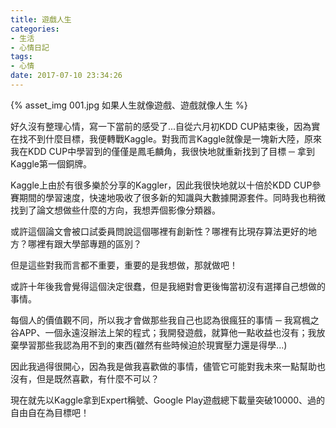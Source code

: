 ```yaml
---
title: 遊戲人生
categories:
- 生活
- 心情日記
tags:
- 心情
date: 2017-07-10 23:34:26
---
```

<div style="margin-top:10px;">{% asset_img 001.jpg 如果人生就像遊戲、遊戲就像人生 %}</div>

好久沒有整理心情，寫一下當前的感受了...自從六月初KDD CUP結束後，因為實在找不到什麼目標，我便轉戰Kaggle。對我而言Kaggle就像是一塊新大陸，原來我在KDD CUP中學習到的僅僅是鳳毛麟角，我很快地就重新找到了目標 ─ 拿到Kaggle第一個銅牌。

<!--more-->

Kaggle上由於有很多樂於分享的Kaggler，因此我很快地就以十倍於KDD CUP參賽期間的學習速度，快速地吸收了很多新的知識與大數據開源套件。同時我也稍微找到了論文想做些什麼的方向，我想弄個影像分類器。

或許這個論文會被口試委員問說這個哪裡有創新性？哪裡有比現存算法更好的地方？哪裡有跟大學部專題的區別？

但是這些對我而言都不重要，重要的是我想做，那就做吧！

或許十年後我會覺得這個決定很蠢，但是我絕對會更後悔當初沒有選擇自己想做的事情。

每個人的價值觀不同，所以我才會做那些我自己也認為很瘋狂的事情 ─ 我寫楓之谷APP、一個永遠沒辦法上架的程式；我開發遊戲，就算他一點收益也沒有；我放棄學習那些我認為用不到的東西(雖然有些時候迫於現實壓力還是得學...)

因此我過得很開心，因為我是做我喜歡做的事情，儘管它可能對我未來一點幫助也沒有，但是既然喜歡，有什麼不可以？

現在就先以Kaggle拿到Expert稱號、Google Play遊戲總下載量突破10000、過的自由自在為目標吧！


